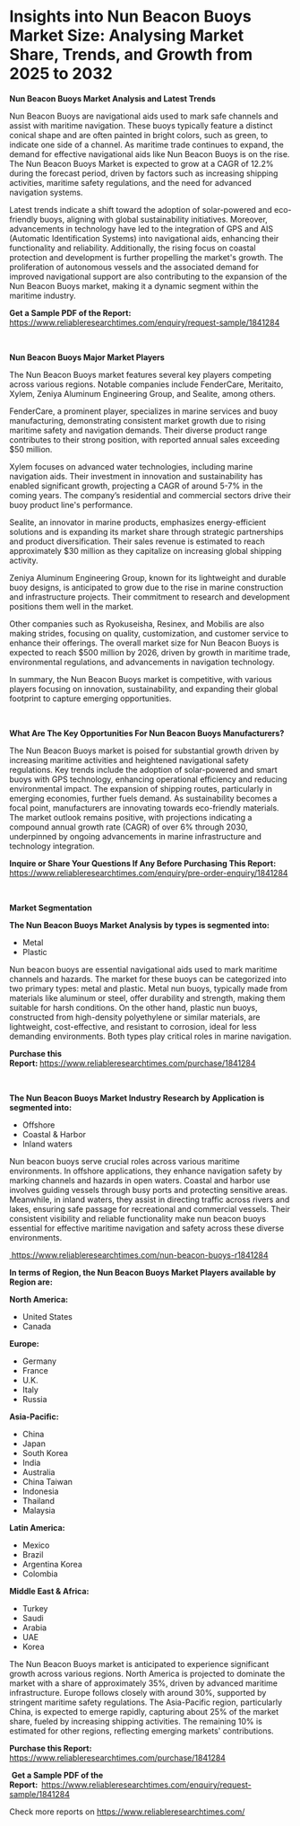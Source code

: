 <p><h1>Insights into Nun Beacon Buoys Market Size: Analysing Market Share, Trends, and Growth from 2025 to 2032</h1></p><p><strong>Nun Beacon Buoys Market Analysis and Latest Trends</strong></p>
<p><p>Nun Beacon Buoys are navigational aids used to mark safe channels and assist with maritime navigation. These buoys typically feature a distinct conical shape and are often painted in bright colors, such as green, to indicate one side of a channel. As maritime trade continues to expand, the demand for effective navigational aids like Nun Beacon Buoys is on the rise. The Nun Beacon Buoys Market is expected to grow at a CAGR of 12.2% during the forecast period, driven by factors such as increasing shipping activities, maritime safety regulations, and the need for advanced navigation systems.</p><p>Latest trends indicate a shift toward the adoption of solar-powered and eco-friendly buoys, aligning with global sustainability initiatives. Moreover, advancements in technology have led to the integration of GPS and AIS (Automatic Identification Systems) into navigational aids, enhancing their functionality and reliability. Additionally, the rising focus on coastal protection and development is further propelling the market's growth. The proliferation of autonomous vessels and the associated demand for improved navigational support are also contributing to the expansion of the Nun Beacon Buoys market, making it a dynamic segment within the maritime industry.</p></p>
<p><strong>Get a Sample PDF of the Report:&nbsp;</strong> <a href="https://www.reliableresearchtimes.com/enquiry/request-sample/1841284?utm_campaign=3087&utm_medium=2&utm_source=Github&utm_content=ia&utm_term=12042025&utm_id=nun-beacon-buoys">https://www.reliableresearchtimes.com/enquiry/request-sample/1841284</a></p>
<p>&nbsp;</p>
<p><strong>Nun Beacon Buoys Major Market Players</strong></p>
<p><p>The Nun Beacon Buoys market features several key players competing across various regions. Notable companies include FenderCare, Meritaito, Xylem, Zeniya Aluminum Engineering Group, and Sealite, among others. </p><p>FenderCare, a prominent player, specializes in marine services and buoy manufacturing, demonstrating consistent market growth due to rising maritime safety and navigation demands. Their diverse product range contributes to their strong position, with reported annual sales exceeding $50 million.</p><p>Xylem focuses on advanced water technologies, including marine navigation aids. Their investment in innovation and sustainability has enabled significant growth, projecting a CAGR of around 5-7% in the coming years. The company’s residential and commercial sectors drive their buoy product line's performance.</p><p>Sealite, an innovator in marine products, emphasizes energy-efficient solutions and is expanding its market share through strategic partnerships and product diversification. Their sales revenue is estimated to reach approximately $30 million as they capitalize on increasing global shipping activity.</p><p>Zeniya Aluminum Engineering Group, known for its lightweight and durable buoy designs, is anticipated to grow due to the rise in marine construction and infrastructure projects. Their commitment to research and development positions them well in the market.</p><p>Other companies such as Ryokuseisha, Resinex, and Mobilis are also making strides, focusing on quality, customization, and customer service to enhance their offerings. The overall market size for Nun Beacon Buoys is expected to reach $500 million by 2026, driven by growth in maritime trade, environmental regulations, and advancements in navigation technology.</p><p>In summary, the Nun Beacon Buoys market is competitive, with various players focusing on innovation, sustainability, and expanding their global footprint to capture emerging opportunities.</p></p>
<p>&nbsp;</p>
<p><strong>What Are The Key Opportunities For Nun Beacon Buoys Manufacturers?</strong></p>
<p><p>The Nun Beacon Buoys market is poised for substantial growth driven by increasing maritime activities and heightened navigational safety regulations. Key trends include the adoption of solar-powered and smart buoys with GPS technology, enhancing operational efficiency and reducing environmental impact. The expansion of shipping routes, particularly in emerging economies, further fuels demand. As sustainability becomes a focal point, manufacturers are innovating towards eco-friendly materials. The market outlook remains positive, with projections indicating a compound annual growth rate (CAGR) of over 6% through 2030, underpinned by ongoing advancements in marine infrastructure and technology integration.</p></p>
<p><strong>Inquire or Share Your Questions If Any Before Purchasing This Report:</strong> <a href="https://www.reliableresearchtimes.com/enquiry/pre-order-enquiry/1841284?utm_campaign=3087&utm_medium=2&utm_source=Github&utm_content=ia&utm_term=12042025&utm_id=nun-beacon-buoys">https://www.reliableresearchtimes.com/enquiry/pre-order-enquiry/1841284</a></p>
<p>&nbsp;</p>
<p><strong>Market Segmentation</strong></p>
<p><strong>The Nun Beacon Buoys Market Analysis by types is segmented into:</strong></p>
<p><ul><li>Metal</li><li>Plastic</li></ul></p>
<p><p>Nun beacon buoys are essential navigational aids used to mark maritime channels and hazards. The market for these buoys can be categorized into two primary types: metal and plastic. Metal nun buoys, typically made from materials like aluminum or steel, offer durability and strength, making them suitable for harsh conditions. On the other hand, plastic nun buoys, constructed from high-density polyethylene or similar materials, are lightweight, cost-effective, and resistant to corrosion, ideal for less demanding environments. Both types play critical roles in marine navigation.</p></p>
<p><strong>Purchase this Report:&nbsp;</strong><a href="https://www.reliableresearchtimes.com/purchase/1841284?utm_campaign=3087&utm_medium=2&utm_source=Github&utm_content=ia&utm_term=12042025&utm_id=nun-beacon-buoys">https://www.reliableresearchtimes.com/purchase/1841284</a></p>
<p>&nbsp;</p>
<p><strong>The Nun Beacon Buoys Market Industry Research by Application is segmented into:</strong></p>
<p><ul><li>Offshore</li><li>Coastal & Harbor</li><li>Inland waters</li></ul></p>
<p><p>Nun beacon buoys serve crucial roles across various maritime environments. In offshore applications, they enhance navigation safety by marking channels and hazards in open waters. Coastal and harbor use involves guiding vessels through busy ports and protecting sensitive areas. Meanwhile, in inland waters, they assist in directing traffic across rivers and lakes, ensuring safe passage for recreational and commercial vessels. Their consistent visibility and reliable functionality make nun beacon buoys essential for effective maritime navigation and safety across these diverse environments.</p></p>
<p><a href="https://www.reliableresearchtimes.com/nun-beacon-buoys-r1841284?utm_campaign=3087&utm_medium=2&utm_source=Github&utm_content=ia&utm_term=12042025&utm_id=nun-beacon-buoys">&nbsp;https://www.reliableresearchtimes.com/nun-beacon-buoys-r1841284</a></p>
<p><strong>In terms of Region, the Nun Beacon Buoys Market Players available by Region are:</strong></p>
<p>
    <p> <strong> North America: </strong>
        <ul>
            <li>United States</li>
            <li>Canada</li>
        </ul>
        </p> 
    <p> <strong> Europe: </strong>
        <ul>
            <li>Germany</li>
            <li>France</li>
            <li>U.K.</li>
            <li>Italy</li>
            <li>Russia</li>
        </ul>
        </p> 
    <p> <strong> Asia-Pacific: </strong>
        <ul>
            <li>China</li>
            <li>Japan</li>
            <li>South Korea</li>
            <li>India</li>
            <li>Australia</li>
            <li>China Taiwan</li>
            <li>Indonesia</li>
            <li>Thailand</li>
            <li>Malaysia</li>
        </ul>
        </p> 
    <p> <strong> Latin America: </strong>
        <ul>
            <li>Mexico</li>
            <li>Brazil</li>
            <li>Argentina Korea</li>
            <li>Colombia</li>
        </ul>
        </p> 
    <p> <strong> Middle East & Africa: </strong>
        <ul>
            <li>Turkey</li>
            <li>Saudi</li>
            <li>Arabia</li>
            <li>UAE</li>
            <li>Korea</li>
        </ul>
    </p>
    </p>
<p><p>The Nun Beacon Buoys market is anticipated to experience significant growth across various regions. North America is projected to dominate the market with a share of approximately 35%, driven by advanced maritime infrastructure. Europe follows closely with around 30%, supported by stringent maritime safety regulations. The Asia-Pacific region, particularly China, is expected to emerge rapidly, capturing about 25% of the market share, fueled by increasing shipping activities. The remaining 10% is estimated for other regions, reflecting emerging markets' contributions.</p></p>
<p><strong>Purchase this Report: </strong><a href="https://www.reliableresearchtimes.com/purchase/1841284?utm_campaign=3087&utm_medium=2&utm_source=Github&utm_content=ia&utm_term=12042025&utm_id=nun-beacon-buoys">https://www.reliableresearchtimes.com/purchase/1841284</a></p>
<p>&nbsp;<strong>Get a Sample PDF of the Report:&nbsp;&nbsp;</strong><a href="https://www.reliableresearchtimes.com/enquiry/request-sample/1841284?utm_campaign=3087&utm_medium=2&utm_source=Github&utm_content=ia&utm_term=12042025&utm_id=nun-beacon-buoys">https://www.reliableresearchtimes.com/enquiry/request-sample/1841284</a></p>
<p><strong></strong></p>
<p>Check more reports on <a href="https://www.reliableresearchtimes.com/?utm_campaign=3087&utm_medium=2&utm_source=Github&utm_content=ia&utm_term=12042025&utm_id=nun-beacon-buoys">https://www.reliableresearchtimes.com/</a></p>
